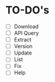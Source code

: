 # TO-DO's

- [ ] Download
- [ ] API Query
- [ ] Extract
- [ ] Version
- [ ] Update
- [ ] List
- [ ] Fix
- [ ] Help
